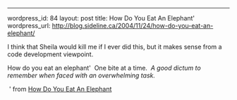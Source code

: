 --- 
wordpress_id: 84
layout: post
title: How Do You Eat An Elephant'
wordpress_url: http://blog.sideline.ca/2004/11/24/how-do-you-eat-an-elephant/

<p>I think that Sheila would kill me if I ever did this, but it makes sense from a code development viewpoint.</p><p>How do you eat an elephant'  One bite at a time.  <em>A good dictum to remember when faced with an overwhelming task.</em></p><p> ' from <a href="http://c2.com/cgi/wiki'HowDoYouEatAnElephant">How Do You Eat An Elephant</a></p><p><em></em></p>
